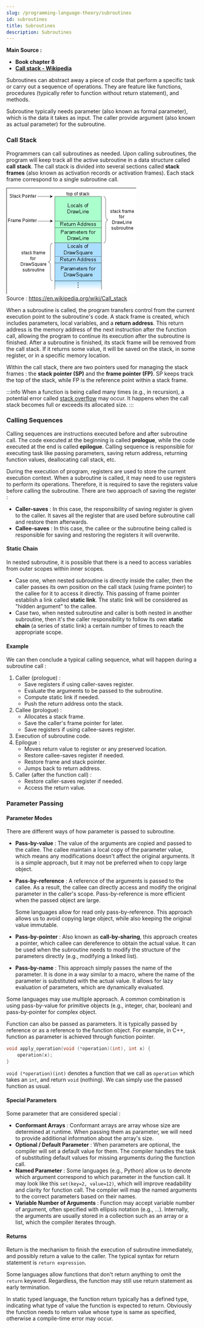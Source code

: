 ```yaml
---
slug: /programming-language-theory/subroutines
id: subroutines
title: Subroutines
description: Subroutines
---
```


**Main Source :**

- **Book chapter 8**
- **[Call stack - Wikipedia](https://en.wikipedia.org/wiki/Call_stack)**

Subroutines can abstract away a piece of code that perform a specific task or carry out a sequence of operations. They are feature like functions, procedures (typically refer to function without return statement), and methods.

Subroutine typically needs parameter (also known as formal parameter), which is the data it takes as input. The caller provide argument (also known as actual parameter) for the subroutine.

### Call Stack

Programmers can call subroutines as needed. Upon calling subroutines, the program will keep track all the active subroutine in a data structure called **call stack**. The call stack is divided into several sections called **stack frames** (also known as activation records or activation frames). Each stack frame correspond to a single subroutine call.

![Call stack](./call-stack.png)  
Source : https://en.wikipedia.org/wiki/Call_stack

When a subroutine is called, the program transfers control from the current execution point to the subroutine's code. A stack frame is created, which includes parameters, local variables, and a **return address**. This return address is the memory address of the next instruction after the function call, allowing the program to continue its execution after the subroutine is finished. After a subroutine is finished, its stack frame will be removed from the call stack. If it returns some value, it will be saved on the stack, in some register, or in a specific memory location.

Within the call stack, there are two pointers used for managing the stack frames : the **stack pointer (SP)** and the **frame pointer (FP)**. SP keeps track the top of the stack, while FP is the reference point within a stack frame.

:::info
When a function is being called many times (e.g., in recursion), a potential error called [stack overflow](/data-structures-and-algorithms/recursion#call-stack) may occur. It happens when the call stack becomes full or exceeds its allocated size.
:::

### Calling Sequences

Calling sequences are instructions executed before and after subroutine call. The code executed at the beginning is called **prologue**, while the code executed at the end is called **epilogue**. Calling sequence is responsible for executing task like passing parameters, saving return address, returning function values, deallocating call stack, etc.

During the execution of program, registers are used to store the current execution context. When a subroutine is called, it may need to use registers to perform its operations. Therefore, it is required to save the registers value before calling the subroutine. There are two approach of saving the register :

- **Caller-saves** : In this case, the responsibility of saving register is given to the caller. It saves all the register that are used before subroutine call and restore them afterwards.
- **Callee-saves** : In this case, the callee or the subroutine being called is responsible for saving and restoring the registers it will overwrite.

#### Static Chain

In nested subroutine, it is possible that there is a need to access variables from outer scopes within inner scopes.

- Case one, when nested subroutine is directly inside the caller, then the caller passes its own position on the call stack (using frame pointer) to the callee for it to access it directly. This passing of frame pointer establish a link called **static link**. The static link will be considered as "hidden argument" to the callee.
- Case two, when nested subroutine and caller is both nested in another subroutine, then it's the caller responsibility to follow its own **static chain** (a series of static link) a certain number of times to reach the appropriate scope.

#### Example

We can then conclude a typical calling sequence, what will happen during a subroutine call :

1. Caller (prologue) :
   - Save registers if using caller-saves register.
   - Evaluate the arguments to be passed to the subroutine.
   - Compute static link if needed.
   - Push the return address onto the stack.
2. Callee (prologue) :
   - Allocates a stack frame.
   - Save the caller's frame pointer for later.
   - Save registers if using callee-saves register.
3. Execution of subroutine code.
4. Epilogue :
   - Moves return value to register or any preserved location.
   - Restore callee-saves register if needed.
   - Restore frame and stack pointer.
   - Jumps back to return address.
5. Caller (after the function call) :
   - Restore caller-saves register if needed.
   - Access the return value.

### Parameter Passing

#### Parameter Modes

There are different ways of how parameter is passed to subroutine.

- **Pass-by-value** : The value of the arguments are copied and passed to the callee. The callee maintain a local copy of the parameter value, which means any modifications doesn't affect the original arguments. It is a simple approach, but it may not be preferred when to copy large object.
- **Pass-by-reference** : A reference of the arguments is passed to the callee. As a result, the callee can directly access and modify the original parameter in the caller's scope. Pass-by-reference is more efficient when the passed object are large.

  Some languages allow for read only pass-by-reference. This approach allows us to avoid copying large object, while also keeping the original value immutable.

- **Pass-by-pointer** : Also known as **call-by-sharing**, this approach creates a pointer, which callee can dereference to obtain the actual value. It can be used when the subroutine needs to modify the structure of the parameters directly (e.g., modifying a linked list).
- **Pass-by-name** : This approach simply passes the name of the parameter. It is done in a way similar to a macro, where the name of the parameter is substituted with the actual value. It allows for lazy evaluation of parameters, which are dynamically evaluated.

Some languages may use multiple approach. A common combination is using pass-by-value for primitive objects (e.g., integer, char, boolean) and pass-by-pointer for complex object.

Function can also be passed as parameters. It is typically passed by reference or as a reference to the function object. For example, in C++, function as parameter is achieved through function pointer.

```cpp
void apply_operation(void (*operation)(int), int x) {
    operation(x);
}
```

`void (*operation)(int)` denotes a function that we call as `operation` which takes an `int`, and return `void` (nothing). We can simply use the passed function as usual.

#### Special Parameters

Some parameter that are considered special :

- **Conformant Arrays** : Conformant arrays are array whose size are determined at runtime. When passing them as parameter, we will need to provide additional information about the array's size.
- **Optional / Default Parameter** : When parameters are optional, the compiler will set a default value for them. The compiler handles the task of substituting default values for missing arguments during the function call.
- **Named Parameter** : Some languages (e.g., Python) allow us to denote which argument correspond to which parameter in the function call. It may look like this `set(key=2, value=12)`, which will improve readability and clarity for function call. The compiler will map the named arguments to the correct parameters based on their names.
- **Variable Number of Arguments** : Function may accept variable number of argument, often specified with ellipsis notation (e.g., ...). Internally, the arguments are usually stored in a collection such as an array or a list, which the compiler iterates through.

#### Returns

Return is the mechanism to finish the execution of subroutine immediately, and possibly return a value to the caller. The typical syntax for return statement is `return expression`.

Some languages allow functions that don't return anything to omit the `return` keyword. Regardless, the function may still use return statement as early termination.

In static typed language, the function return typically has a defined type, indicating what type of value the function is expected to return. Obviously the function needs to return value whose type is same as specified, otherwise a compile-time error may occur.
